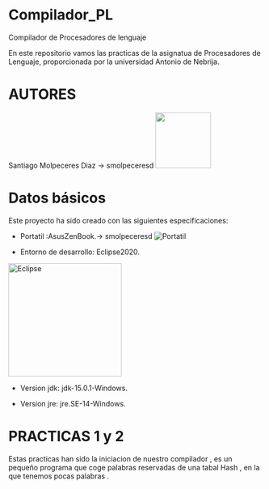 # Compilador_PL
Compilador de Procesadores de lenguaje 


En este repositorio vamos las practicas de la asignatua de Procesadores de Lenguaje, proporcionada por la universidad Antonio de Nebrija.

# **AUTORES** 
Santiago Molpeceres Diaz -> smolpeceresd
<img src="https://user-images.githubusercontent.com/54994511/100009340-10e73480-2dcf-11eb-894d-7e2cd9764cb4.jpg" width="110" height="110">


# Datos básicos 
Este proyecto ha sido creado con las siguientes especificaciones:
* Portatil :AsusZenBook.-> smolpeceresd
![Portatil](https://user-images.githubusercontent.com/54994511/100013006-74c02c00-2dd4-11eb-9c2f-5c82e63fb015.jpg)

* Entorno de desarrollo: Eclipse2020.
<img width="224" alt="Eclipse" src="https://user-images.githubusercontent.com/54994511/100012518-b2708500-2dd3-11eb-8d63-daf2db470c49.png">

* Version jdk: jdk-15.0.1-Windows.

* Version jre: jre.SE-14-Windows.


# PRACTICAS 1 y 2 

Estas practicas han sido la iniciacion de nuestro compilador , es un pequeño programa que coge palabras reservadas de una tabal Hash , en la que tenemos pocas palabras .
